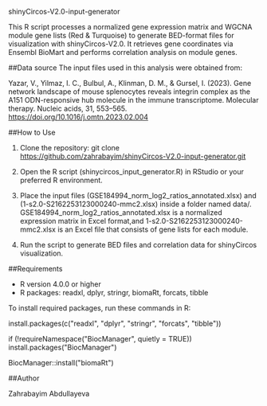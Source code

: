 shinyCircos-V2.0-input-generator

This R script processes a normalized gene expression matrix and WGCNA module gene lists (Red & Turquoise) to generate BED-format files for visualization with shinyCircos-V2.0. It retrieves gene coordinates via Ensembl BioMart and performs correlation analysis on module genes.

##Data source
The input files used in this analysis were obtained from:

Yazar, V., Yilmaz, I. C., Bulbul, A., Klinman, D. M., & Gursel, I. (2023). Gene network landscape of mouse splenocytes reveals integrin complex as the A151 ODN-responsive hub molecule in the immune transcriptome. Molecular therapy. Nucleic acids, 31, 553–565. https://doi.org/10.1016/j.omtn.2023.02.004

##How to Use

1. Clone the repository:
   git clone https://github.com/zahrabayim/shinyCircos-V2.0-input-generator.git

2. Open the R script (shinycircos_input_generator.R) in RStudio or your preferred R environment.

3. Place the input files (GSE184994_norm_log2_ratios_annotated.xlsx) and (1-s2.0-S2162253123000240-mmc2.xlsx) inside a folder named data/. GSE184994_norm_log2_ratios_annotated.xlsx is a normalized expression matrix in Excel format,and 1-s2.0-S2162253123000240-mmc2.xlsx is an Excel file that consists of gene lists for each module. 

4. Run the script to generate BED files and correlation data for shinyCircos visualization.

##Requirements

- R version 4.0.0 or higher
- R packages: readxl, dplyr, stringr, biomaRt, forcats, tibble

To install required packages, run these commands in R:

install.packages(c("readxl", "dplyr", "stringr", "forcats", "tibble"))

if (!requireNamespace("BiocManager", quietly = TRUE))
    install.packages("BiocManager")

BiocManager::install("biomaRt")

##Author

Zahrabayim Abdullayeva


